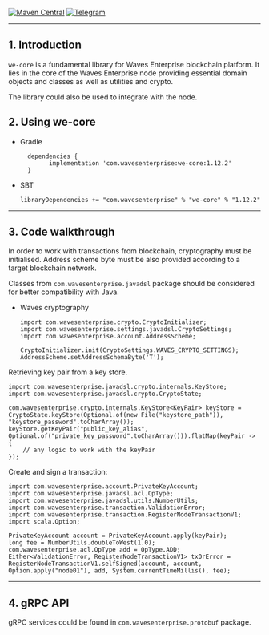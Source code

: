 [![Maven Central](https://maven-badges.herokuapp.com/maven-central/com.wavesenterprise/we-core/badge.svg)](https://maven-badges.herokuapp.com/maven-central/com.wavesenterprise/we-core)
[![Telegram](https://badgen.net/badge/icon/Waves%20Enterprise%20Group?icon=telegram&label=Telegram)](https://t.me/wavesenterprisegroup)

---
## 1. Introduction

`we-core` is a fundamental library for Waves Enterprise blockchain platform. It lies in the core of the Waves Enterprise node providing essential domain objects and classes as well as utilities and crypto.

The library could also be used to integrate with the node.

## 2. Using we-core
* Gradle

        dependencies {
              implementation 'com.wavesenterprise:we-core:1.12.2'
        }
* SBT

      libraryDependencies += "com.wavesenterprise" % "we-core" % "1.12.2"
---
## 3. Code walkthrough

In order to work with transactions from blockchain, cryptography must be initialised. Address scheme byte must be also provided according to a target blockchain network.

Classes from `com.wavesenterprise.javadsl` package should be considered for better compatibility with Java.

* Waves cryptography

      import com.wavesenterprise.crypto.CryptoInitializer;
      import com.wavesenterprise.settings.javadsl.CryptoSettings;
      import com.wavesenterprise.account.AddressScheme;

      CryptoInitializer.init(CryptoSettings.WAVES_CRYPTO_SETTINGS);
      AddressScheme.setAddressSchemaByte('T');

Retrieving key pair from a key store.

    import com.wavesenterprise.javadsl.crypto.internals.KeyStore;
    import com.wavesenterprise.javadsl.crypto.CryptoState;

    com.wavesenterprise.crypto.internals.KeyStore<KeyPair> keyStore = CryptoState.keyStore(Optional.of(new File("keystore_path")), "keystore_password".toCharArray());
    keyStore.getKeyPair("public_key_alias", Optional.of("private_key_password".toCharArray())).flatMap(keyPair -> {
        // any logic to work with the keyPair
    });

Create and sign a transaction:

    import com.wavesenterprise.account.PrivateKeyAccount;
    import com.wavesenterprise.javadsl.acl.OpType;
    import com.wavesenterprise.javadsl.utils.NumberUtils;
    import com.wavesenterprise.transaction.ValidationError;
    import com.wavesenterprise.transaction.RegisterNodeTransactionV1;
    import scala.Option;

    PrivateKeyAccount account = PrivateKeyAccount.apply(keyPair);
    long fee = NumberUtils.doubleToWest(1.0);
    com.wavesenterprise.acl.OpType add = OpType.ADD;
    Either<ValidationError, RegisterNodeTransactionV1> txOrError = RegisterNodeTransactionV1.selfSigned(account, account, Option.apply("node01"), add, System.currentTimeMillis(), fee);
---
## 4. gRPC API

gRPC services could be found in `com.wavesenterprise.protobuf` package.
